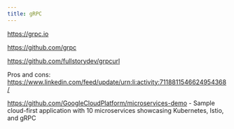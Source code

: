 ```yaml
---
title: gRPC
---
```


https://grpc.io

https://github.com/grpc

https://github.com/fullstorydev/grpcurl

Pros and cons: https://www.linkedin.com/feed/update/urn:li:activity:7118811546624954368/

https://github.com/GoogleCloudPlatform/microservices-demo - Sample cloud-first application with 10 microservices showcasing Kubernetes, Istio, and gRPC

